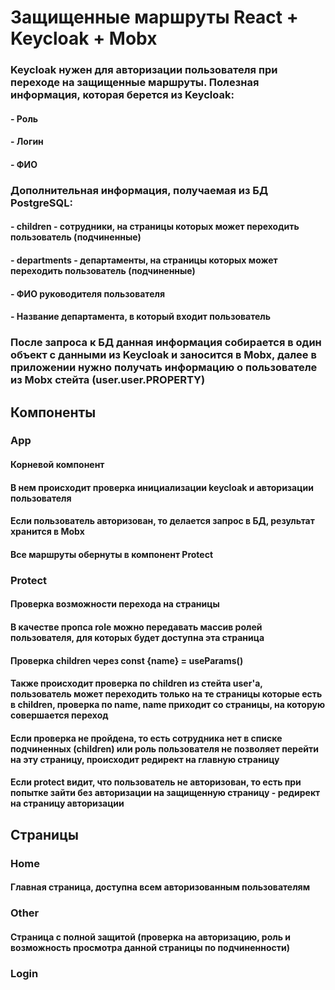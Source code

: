 # Защищенные маршруты React + Keycloak + Mobx

### Keycloak нужен для авторизации пользователя при переходе на защищенные маршруты. Полезная информация, которая берется из Keycloak:

#### - Роль

#### - Логин

#### - ФИО

### Дополнительная информация, получаемая из БД PostgreSQL:

#### - children - сотрудники, на страницы которых может переходить пользователь (подчиненные)

#### - departments - департаменты, на страницы которых может переходить пользователь (подчиненные)

#### - ФИО руководителя пользователя

#### - Название департамента, в который входит пользователь

### После запроса к БД данная информация собирается в один объект с данными из Keycloak и заносится в Mobx, далее в приложении нужно получать информацию о пользователе из Mobx стейта (user.user.PROPERTY)

## Компоненты

### App

#### Корневой компонент

#### В нем происходит проверка инициализации keycloak и авторизации пользователя

#### Если пользователь авторизован, то делается запрос в БД, результат хранится в Mobx

#### Все маршруты обернуты в компонент Protect

### Protect

#### Проверка возможности перехода на страницы

#### В качестве пропса role можно передавать массив ролей пользователя, для которых будет доступна эта страница

#### Проверка children через const {name} = useParams()

#### Также происходит проверка по children из стейта user'а, пользователь может переходить только на те страницы которые есть в children, проверка по name, name приходит со страницы, на которую совершается переход

#### Если проверка не пройдена, то есть сотрудника нет в списке подчиненных (children) или роль пользователя не позволяет перейти на эту страницу, происходит редирект на главную страницу

#### Если protect видит, что пользователь не авторизован, то есть при попытке зайти без авторизации на защищенную страницу - редирект на страницу авторизации

## Страницы

### Home

#### Главная страница, доступна всем авторизованным пользователям

### Other

#### Страница с полной защитой (проверка на авторизацию, роль и возможность просмотра данной страницы по подчиненности)

### Login

####
